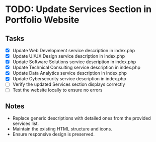 # TODO: Update Services Section in Portfolio Website

## Tasks
- [x] Update Web Development service description in index.php
- [x] Update UI/UX Design service description in index.php
- [x] Update Software Solutions service description in index.php
- [x] Update Technical Consulting service description in index.php
- [x] Update Data Analytics service description in index.php
- [x] Update Cybersecurity service description in index.php
- [ ] Verify the updated Services section displays correctly
- [ ] Test the website locally to ensure no errors

## Notes
- Replace generic descriptions with detailed ones from the provided services list.
- Maintain the existing HTML structure and icons.
- Ensure responsive design is preserved.
